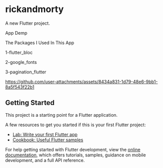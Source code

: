 # rickandmorty

A new Flutter project.

App Demp

The Packages I Used In This App 

1-flutter\_bloc

2-google\_fonts

3-pagination\_flutter

https://github.com/user-attachments/assets/8434a831-1d79-48e6-9bb1-8a5f543f22b1

## Getting Started

This project is a starting point for a Flutter application.

A few resources to get you started if this is your first Flutter project:

- [Lab: Write your first Flutter app](https://docs.flutter.dev/get-started/codelab)
- [Cookbook: Useful Flutter samples](https://docs.flutter.dev/cookbook)

For help getting started with Flutter development, view the
[online documentation](https://docs.flutter.dev/), which offers tutorials,
samples, guidance on mobile development, and a full API reference.
